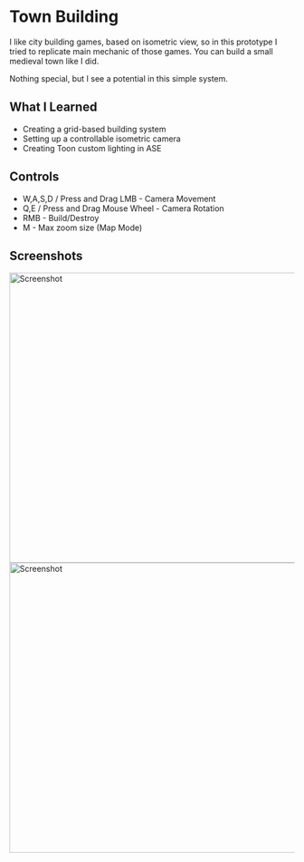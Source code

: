 # Town Building
 
I like city building games, based on isometric view, so in this prototype I tried to replicate main mechanic of those games. You can build a small medieval town like I did.

Nothing special, but I see a potential in this simple system.

## What I Learned
* Creating a grid-based building system
* Setting up a controllable isometric camera
* Creating Toon custom lighting in ASE

## Controls
* W,A,S,D / Press and Drag LMB - Camera Movement
* Q,E / Press and Drag Mouse Wheel - Camera Rotation
* RMB - Build/Destroy
* M - Max zoom size (Map Mode)

## Screenshots

<img alt="Screenshot" width="512" align="center" src="https://i.imgur.com/e9Ngu63.png">
<img alt="Screenshot" width="512" align="center" src="https://i.imgur.com/Ofjd1rS.png">

